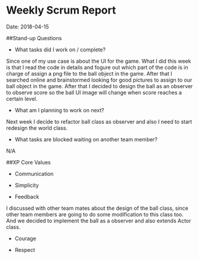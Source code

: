 # Weekly Scrum Report

Date: 2018-04-15

##Stand-up Questions

- What tasks did I work on / complete?

Since one of my use case is about the UI for the game. What I did this week is that I read the code in details and fogure out which part of the code is in charge of assign a png file to the ball object in the game. After that I searched online and brainstormed looking for good pictures to assign to our ball object in the game. After that I decided to design the ball as an observer to observe score so the ball UI image will change when score reaches a certain level.

- What am I planning to work on next?

Next week I decide to refactor ball class as observer and also I need to start redesign the world class.

- What tasks are blocked waiting on another team member?

N/A


##XP Core Values

- Communication


- Simplicity


- Feedback

I discussed with other team mates about the design of the ball class, since other team members are going to do some modification to this class too. And we decided to implement the ball as a observer and also extends Actor class.

- Courage


- Respect




